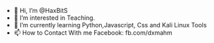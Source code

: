 - 👋 Hi, I’m @HaxBitS
- 👀 I’m interested in Teaching.
- 🌱 I’m currently learning Python,Javascript, Css and Kali Linux Tools
- 📫 How to Contact With me Facebook: fb.com/dxmahm

<!---
Haxbit is free tips Sharing website. We are provided many types of tips and tricks and hacking, cracking system.
--->
